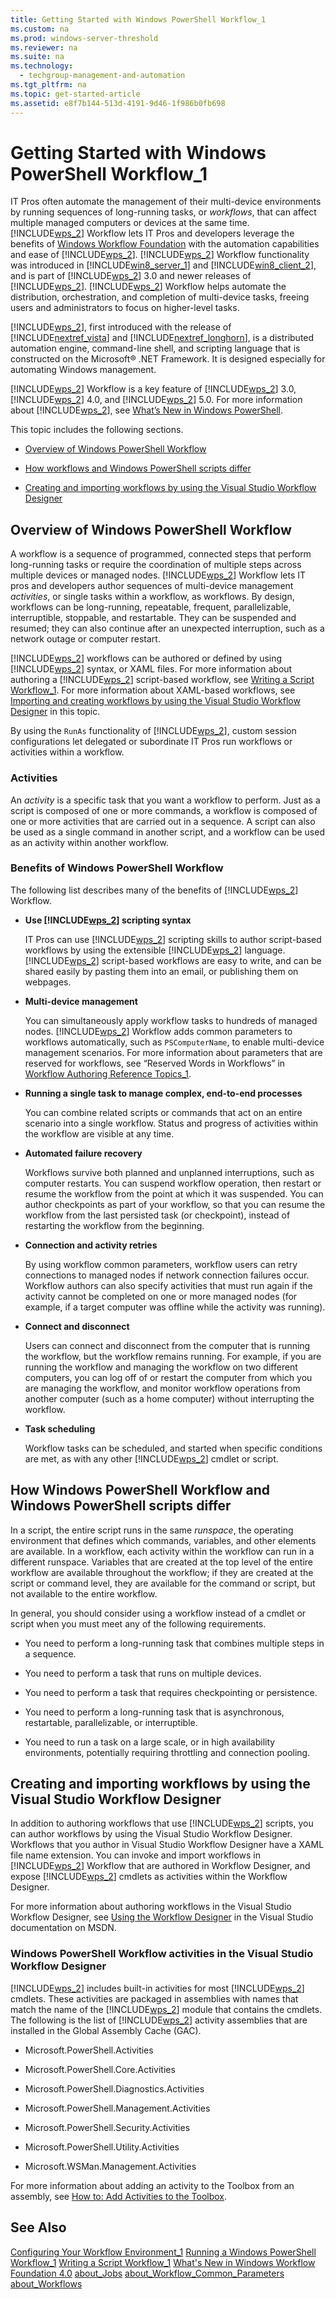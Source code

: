 ```yaml
---
title: Getting Started with Windows PowerShell Workflow_1
ms.custom: na
ms.prod: windows-server-threshold
ms.reviewer: na
ms.suite: na
ms.technology: 
  - techgroup-management-and-automation
ms.tgt_pltfrm: na
ms.topic: get-started-article
ms.assetid: e8f7b144-513d-4191-9d46-1f986b0fb698
---
```

# Getting Started with Windows PowerShell Workflow_1
IT Pros often automate the management of their multi\-device environments by running sequences of long\-running tasks, or *workflows*, that can affect multiple managed computers or devices at the same time. [!INCLUDE[wps_2](includes/wps_2_md.md)] Workflow lets IT Pros and developers leverage the benefits of [Windows Workflow Foundation](http://go.microsoft.com/fwlink/?LinkID=251922) with the automation capabilities and ease of [!INCLUDE[wps_2](includes/wps_2_md.md)]. [!INCLUDE[wps_2](includes/wps_2_md.md)] Workflow functionality was introduced in [!INCLUDE[win8_server_1](includes/win8_server_1_md.md)] and [!INCLUDE[win8_client_2](includes/win8_client_2_md.md)], and is part of [!INCLUDE[wps_2](includes/wps_2_md.md)] 3.0 and newer releases of [!INCLUDE[wps_2](includes/wps_2_md.md)]. [!INCLUDE[wps_2](includes/wps_2_md.md)] Workflow helps automate the distribution, orchestration, and completion of multi\-device tasks, freeing users and administrators to focus on higher\-level tasks.

[!INCLUDE[wps_2](includes/wps_2_md.md)], first introduced with the release of [!INCLUDE[nextref_vista](includes/nextref_vista_md.md)] and [!INCLUDE[nextref_longhorn](includes/nextref_longhorn_md.md)], is a distributed automation engine, command\-line shell, and scripting language that is constructed on the Microsoft® .NET Framework. It is designed especially for automating Windows management.

[!INCLUDE[wps_2](includes/wps_2_md.md)] Workflow is a key feature of [!INCLUDE[wps_2](includes/wps_2_md.md)] 3.0, [!INCLUDE[wps_2](includes/wps_2_md.md)] 4.0, and [!INCLUDE[wps_2](includes/wps_2_md.md)] 5.0. For more information about [!INCLUDE[wps_2](includes/wps_2_md.md)], see [What’s New in Windows PowerShell](http://go.microsoft.com/fwlink/?LinkID=307123).

This topic includes the following sections.

-   [Overview of Windows PowerShell Workflow](#BKMK_over)

-   [How workflows and Windows PowerShell scripts differ](#BKMK_when)

-   [Creating and importing workflows by using the Visual Studio Workflow Designer](#BKMK_XAML)

## <a name="BKMK_over"></a>Overview of Windows PowerShell Workflow
A workflow is a sequence of programmed, connected steps that perform long\-running tasks or require the coordination of multiple steps across multiple devices or managed nodes. [!INCLUDE[wps_2](includes/wps_2_md.md)] Workflow lets IT pros and developers author sequences of multi\-device management *activities*, or single tasks within a workflow, as workflows. By design, workflows can be long\-running, repeatable, frequent, parallelizable, interruptible, stoppable, and restartable. They can be suspended and resumed; they can also continue after an unexpected interruption, such as a network outage or computer restart.

[!INCLUDE[wps_2](includes/wps_2_md.md)] workflows can be authored or defined by using [!INCLUDE[wps_2](includes/wps_2_md.md)] syntax, or XAML files. For more information about authoring a [!INCLUDE[wps_2](includes/wps_2_md.md)] script\-based workflow, see [Writing a Script Workflow_1](Writing-a-Script-Workflow_1.md). For more information about XAML\-based workflows, see [Importing and creating workflows by using the Visual Studio Workflow Designer](#BKMK_XAML) in this topic.

By using the `RunAs` functionality of [!INCLUDE[wps_2](includes/wps_2_md.md)], custom session configurations let delegated or subordinate IT Pros run workflows or activities within a workflow.

### Activities
An *activity* is a specific task that you want a workflow to perform. Just as a script is composed of one or more commands, a workflow is composed of one or more activities that are carried out in a sequence. A script can also be used as a single command in another script, and a workflow can be used as an activity within another workflow.

### Benefits of Windows PowerShell Workflow
The following list describes many of the benefits of [!INCLUDE[wps_2](includes/wps_2_md.md)] Workflow.

-   **Use [!INCLUDE[wps_2](includes/wps_2_md.md)] scripting syntax**

    IT Pros can use [!INCLUDE[wps_2](includes/wps_2_md.md)] scripting skills to author script\-based workflows by using the extensible [!INCLUDE[wps_2](includes/wps_2_md.md)] language. [!INCLUDE[wps_2](includes/wps_2_md.md)] script\-based workflows are easy to write, and can be shared easily by pasting them into an email, or publishing them on webpages.

-   **Multi\-device management**

    You can simultaneously apply workflow tasks to hundreds of managed nodes. [!INCLUDE[wps_2](includes/wps_2_md.md)] Workflow adds common parameters to workflows automatically, such as `PSComputerName`, to enable multi\-device management scenarios. For more information about parameters that are reserved for workflows, see “Reserved Words in Workflows” in [Workflow Authoring Reference Topics_1](Workflow-Authoring-Reference-Topics_1.md).

-   **Running a single task to manage complex, end\-to\-end processes**

    You can combine related scripts or commands that act on an entire scenario into a single workflow. Status and progress of activities within the workflow are visible at any time.

-   **Automated failure recovery**

    Workflows survive both planned and unplanned interruptions, such as computer restarts. You can suspend workflow operation, then restart or resume the workflow from the point at which it was suspended. You can author checkpoints as part of your workflow, so that you can resume the workflow from the last persisted task \(or checkpoint\), instead of restarting the workflow from the beginning.

-   **Connection and activity retries**

    By using workflow common parameters, workflow users can retry connections to managed nodes if network connection failures occur. Workflow authors can also specify activities that must run again if the activity cannot be completed on one or more managed nodes \(for example, if a target computer was offline while the activity was running\).

-   **Connect and disconnect**

    Users can connect and disconnect from the computer that is running the workflow, but the workflow remains running. For example, if you are running the workflow and managing the workflow on two different computers, you can log off of or restart the computer from which you are managing the workflow, and monitor workflow operations from another computer \(such as a home computer\) without interrupting the workflow.

-   **Task scheduling**

    Workflow tasks can be scheduled, and started when specific conditions are met, as with any other [!INCLUDE[wps_2](includes/wps_2_md.md)] cmdlet or script.

## <a name="BKMK_when"></a>How Windows PowerShell Workflow and Windows PowerShell scripts differ
In a script, the entire script runs in the same *runspace*, the operating environment that defines which commands, variables, and other elements are available. In a workflow, each activity within the workflow can run in a different runspace. Variables that are created at the top level of the entire workflow are available throughout the workflow; if they are created at the script or command level, they are available for the command or script, but not available to the entire workflow.

In general, you should consider using a workflow instead of a cmdlet or script when you must meet any of the following requirements.

-   You need to perform a long\-running task that combines multiple steps in a sequence.

-   You need to perform a task that runs on multiple devices.

-   You need to perform a task that requires checkpointing or persistence.

-   You need to perform a long\-running task that is asynchronous, restartable, parallelizable, or interruptible.

-   You need to run a task on a large scale, or in high availability environments, potentially requiring throttling and connection pooling.

## <a name="BKMK_XAML"></a>Creating and importing workflows by using the Visual Studio Workflow Designer
In addition to authoring workflows that use [!INCLUDE[wps_2](includes/wps_2_md.md)] scripts, you can author workflows by using the Visual Studio Workflow Designer. Workflows that you author in Visual Studio Workflow Designer have a XAML file name extension. You can invoke and import workflows in [!INCLUDE[wps_2](includes/wps_2_md.md)] Workflow that are authored in Workflow Designer, and expose [!INCLUDE[wps_2](includes/wps_2_md.md)] cmdlets as activities within the Workflow Designer.

For more information about authoring workflows in the Visual Studio Workflow Designer, see [Using the Workflow Designer](http://msdn.microsoft.com/library/dd489402.aspx) in the Visual Studio documentation on MSDN.

### Windows PowerShell Workflow activities in the Visual Studio Workflow Designer
[!INCLUDE[wps_2](includes/wps_2_md.md)] includes built\-in activities for most [!INCLUDE[wps_2](includes/wps_2_md.md)] cmdlets. These activities are packaged in assemblies with names that match the name of the [!INCLUDE[wps_2](includes/wps_2_md.md)] module that contains the cmdlets. The following is the list of [!INCLUDE[wps_2](includes/wps_2_md.md)] activity assemblies that are installed in the Global Assembly Cache \(GAC\).

-   Microsoft.PowerShell.Activities

-   Microsoft.PowerShell.Core.Activities

-   Microsoft.PowerShell.Diagnostics.Activities

-   Microsoft.PowerShell.Management.Activities

-   Microsoft.PowerShell.Security.Activities

-   Microsoft.PowerShell.Utility.Activities

-   Microsoft.WSMan.Management.Activities

For more information about adding an activity to the Toolbox from an assembly, see [How to: Add Activities to the Toolbox](http://go.microsoft.com/fwlink/?LinkId=251930).

## See Also
[Configuring Your Workflow Environment_1](Configuring-Your-Workflow-Environment_1.md)
[Running a Windows PowerShell Workflow_1](Running-a-Windows-PowerShell-Workflow_1.md)
[Writing a Script Workflow_1](Writing-a-Script-Workflow_1.md)
[What's New in Windows Workflow Foundation 4.0](http://go.microsoft.com/fwlink/?LinkID=251922)
[about_Jobs](http://go.microsoft.com/fwlink/?LinkID=113251)
[about_Workflow_Common_Parameters](http://go.microsoft.com/fwlink/?LinkID=222527)
[about_Workflows](http://go.microsoft.com/fwlink/?LinkID=253422)


